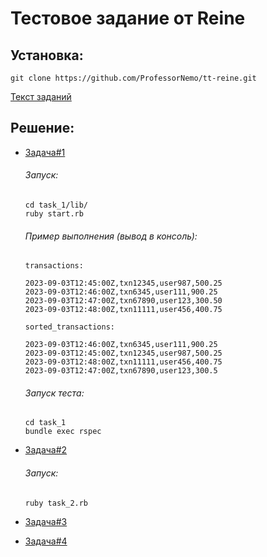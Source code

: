 # Тестовое задание от Reine

## Установка:

```
git clone https://github.com/ProfessorNemo/tt-reine.git
```

[Текст заданий](https://github.com/ProfessorNemo/tt-reine/blob/master/test_task.pdf)

## Решение:

- [Задача#1](https://github.com/ProfessorNemo/tt-reine/tree/master/task_1)

  ###### Запуск:
  
  ```
  cd task_1/lib/
  ruby start.rb
  ```
  ###### Пример выполнения (вывод в консоль):
  
  ```
  transactions:
  
  2023-09-03T12:45:00Z,txn12345,user987,500.25
  2023-09-03T12:46:00Z,txn6345,user111,900.25
  2023-09-03T12:47:00Z,txn67890,user123,300.50
  2023-09-03T12:48:00Z,txn11111,user456,400.75
  	
  sorted_transactions:
  
  2023-09-03T12:46:00Z,txn6345,user111,900.25
  2023-09-03T12:45:00Z,txn12345,user987,500.25
  2023-09-03T12:48:00Z,txn11111,user456,400.75
  2023-09-03T12:47:00Z,txn67890,user123,300.5
  ```

  ###### Запуск теста:
  ```
  cd task_1
  bundle exec rspec
  ```
- [Задача#2](https://github.com/ProfessorNemo/tt-reine/blob/master/task_2.rb)

  ###### Запуск:
  
  ```
  ruby task_2.rb
  ```
- [Задача#3](https://github.com/ProfessorNemo/tt-reine/blob/master/task_3.rb)
- [Задача#4](https://github.com/ProfessorNemo/tt-reine/tree/master/task_4.rb)
